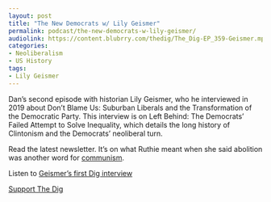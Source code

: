 ```yaml
---
layout: post
title: "The New Democrats w/ Lily Geismer"
permalink: podcast/the-new-democrats-w-lily-geismer/
audiolink: https://content.blubrry.com/thedig/The_Dig-EP_359-Geismer.mp3
categories: 
- Neoliberalism
- US History
tags: 
- Lily Geismer
---
```


Dan’s second episode with historian Lily Geismer, who he interviewed in 2019 about Don’t Blame Us: Suburban Liberals and the Transformation of the Democratic Party. This interview is on Left Behind: The Democrats’ Failed Attempt to Solve Inequality, which details the long history of Clintonism and the Democrats’ neoliberal turn.

Read the latest newsletter. It’s on what Ruthie meant when she said abolition was another word for [communism](thedigradio.com/newsletter31).

Listen to [Geismer’s first Dig interview](thedigradio.com/podcast/race-and-class-in-the-liberal-suburbs-with-lily-geismer)

[Support The Dig](http://www.patreon.com/TheDig) 